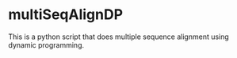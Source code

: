 # multiSeqAlignDP
This is a python script that does multiple sequence alignment using dynamic programming. 
